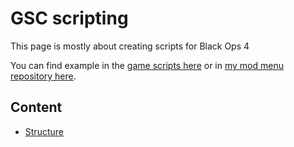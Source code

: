 # GSC scripting

This page is mostly about creating scripts for Black Ops 4

You can find example in the [game scripts here](https://github.com/ate47/t8-src) or in [my mod menu repository here](https://github.com/ate47/t8-atian-menu).

## Content

- [Structure](1_structure.md)
